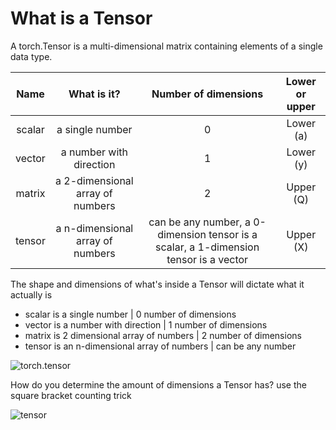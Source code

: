 # What is a Tensor

A torch.Tensor is a multi-dimensional matrix containing elements of a single data type.

| Name          | What is it?                      | Number of dimensions                                                                   | Lower or upper |
| :-----------: | :-----------:                    | :-----------:                                                                          | :-----------:  |
| scalar        | a single number                  | 0                                                                                      | Lower (a)      |
| vector        | a number with direction          | 1                                                                                      | Lower (y)      |
| matrix        | a 2-dimensional array of numbers | 2                                                                                      | Upper (Q)      |
| tensor        | a n-dimensional array of numbers | can be any number, a 0-dimension tensor is a scalar, a 1-dimension tensor is a vector  | Upper (X)      |


The shape and dimensions of what's inside a Tensor will dictate what it actually is
* scalar is a single number                   | 0 number of dimensions
* vector is a number with direction           | 1 number of dimensions
* matrix is 2 dimensional array of numbers    | 2 number of dimensions
* tensor is an n-dimensional array of numbers | can be any number
  
![torch.tensor](https://raw.githubusercontent.com/mrdbourke/pytorch-deep-learning/main/images/00-scalar-vector-matrix-tensor.png)

How do you determine the amount of dimensions a Tensor has? use the square bracket counting trick

![tensor](https://raw.githubusercontent.com/mrdbourke/pytorch-deep-learning/main/images/00-pytorch-different-tensor-dimensions.png)

